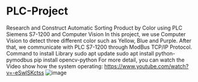 # PLC-Project
Research and Construct Automatic Sorting Product by Color using PLC Siemens S7-1200 and Computer Vision
In this project, we use Computer Vision to detect three different color such as Yellow, Blue and Purple. After that, we communicate with PLC S7-1200 through ModBus TCP/IP Protocol.
Command to install Library
sudo apt update
sudo apt install python-pymodbus
pip install opencv-python
For more detail, you can watch the Video show how the system operating: https://www.youtube.com/watch?v=-eSwlSKctss
![image](https://user-images.githubusercontent.com/57007844/215116933-0fb82ca6-55ec-4c69-9634-17fe79dc63d4.png)

